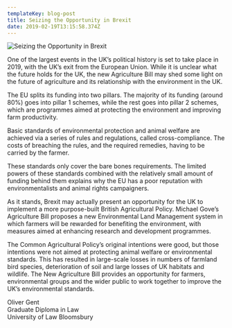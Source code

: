 ```yaml
---
templateKey: blog-post
title: Seizing the Opportunity in Brexit
date: 2019-02-19T13:15:58.374Z
---
```

![](/img/agriculture-blog-photo.jpg "Seizing the Opportunity in Brexit")

<!--StartFragment-->

One of the largest events in the UK’s political history is set to take place in 2019, with the UK’s exit from the European Union. While it is unclear what the future holds for the UK, the new Agriculture Bill may shed some light on the future of agriculture and its relationship with the environment in the UK.

The EU splits its funding into two pillars. The majority of its funding (around 80%) goes into pillar 1 schemes, while the rest goes into pillar 2 schemes, which are programmes aimed at protecting the environment and improving farm productivity.

Basic standards of environmental protection and animal welfare are achieved via a series of rules and regulations, called cross-compliance. The costs of breaching the rules, and the required remedies, having to be carried by the farmer.

These standards only cover the bare bones requirements. The limited powers of these standards combined with the relatively small amount of funding behind them explains why the EU has a poor reputation with environmentalists and animal rights campaigners.

As it stands, Brexit may actually present an opportunity for the UK to implement a more purpose-built British Agricultural Policy. Michael Gove’s Agriculture Bill proposes a new Environmental Land Management system in which farmers will be rewarded for benefiting the environment, with measures aimed at enhancing research and development programmes.

The Common Agricultural Policy’s original intentions were good, but those intentions were not aimed at protecting animal welfare or environmental standards. This has resulted in large-scale losses in numbers of farmland bird species, deterioration of soil and large losses of UK habitats and wildlife. The New Agriculture Bill provides an opportunity for farmers, environmental groups and the wider public to work together to improve the UK’s environmental standards.

Oliver Gent\
Graduate Diploma in Law\
University of Law Bloomsbury

<!--EndFragment-->